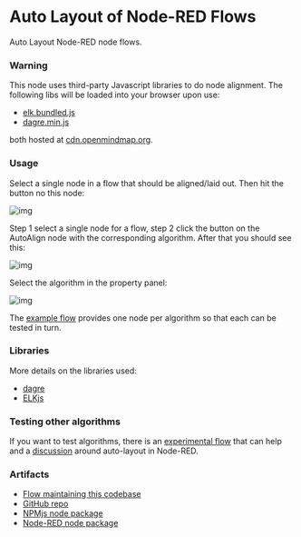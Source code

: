 # Auto Layout of Node-RED Flows

Auto Layout Node-RED node flows.

### Warning

This node uses third-party Javascript libraries to do node alignment. The following libs will be loaded into your browser upon use:

- [elk.bundled.js](https://cdn.openmindmap.org/thirdparty/elk.bundled.js) 
- [dagre.min.js](https://cdn.openmindmap.org/thirdparty/dagre.min.js) 

both hosted at [cdn.openmindmap.org](https://github.com/gorenje/cdn.openmindmap.org).

### Usage

Select a single node in a flow that should be aligned/laid out. Then hit the button no this node:

![img](https://cdn.openmindmap.org/content/1696154885193_Screen_Shot_2023-10-01_at_12.04.56.png)

Step 1 select a single node for a flow, step 2 click the button on the AutoAlign node with the corresponding algorithm. After that you should see this:

![img](https://cdn.openmindmap.org/content/1696154889365_Screen_Shot_2023-10-01_at_12.05.10.png)

Select the algorithm in the property panel:

![img](https://cdn.openmindmap.org/content/1696155294954_Screen_Shot_2023-10-01_at_12.14.15.png)

The [example flow](https://flowhub.org/f/b22f47c724215b2a) provides one node per algorithm so that each can be tested in turn.

### Libraries

More details on the libraries used:

- [dagre](https://github.com/dagrejs/dagre)
- [ELKjs](https://github.com/kieler/elkjs)

### Testing other algorithms

If you want to test algorithms, there is an [experimental flow](https://flowhub.org/f/291e3f0b7f652839) that can help and a [discussion](https://discourse.nodered.org/t/node-red-auto-layouting-using-elkjs-dagre/81052) around auto-layout in Node-RED. 

### Artifacts

- [Flow maintaining this codebase](https://flowhub.org/f/3de89bdf647951dc)
- [GitHub repo](https://github.com/gorenje/node-red-contrib-auto-alignment)
- [NPMjs node package](https://www.npmjs.com/package/@gregoriusrippenstein/node-red-contrib-auto-alignment)
- [Node-RED node package](https://flows.nodered.org/node/@gregoriusrippenstein/node-red-contrib-auto-alignment)

